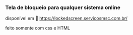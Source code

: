### Tela de bloqueio para qualquer sistema online

disponível em :link: https://lockedscreen.servicosmsc.com.br/

feito somente com css e HTML
